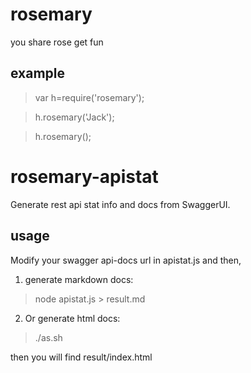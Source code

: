 # rosemary

you share rose get fun

## example

> var h=require('rosemary');

> h.rosemary('Jack'); 

> h.rosemary();

# rosemary-apistat
Generate rest api stat info and docs from SwaggerUI.

## usage
Modify your swagger api-docs url in apistat.js and then,
1. generate markdown docs:
> node apistat.js > result.md

2. Or generate html docs:
> ./as.sh

then you will find result/index.html



